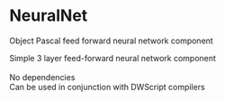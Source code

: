 # NeuralNet
Object Pascal feed forward neural network component

Simple 3 layer feed-forward neural network component\
\
No dependencies\
Can be used in conjunction with DWScript compilers
